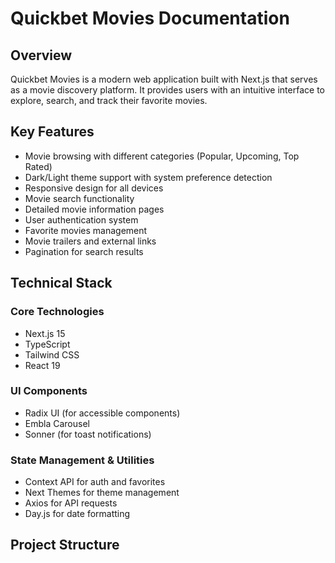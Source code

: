 # Quickbet Movies Documentation

## Overview

Quickbet Movies is a modern web application built with Next.js that serves as a movie discovery platform. It provides users with an intuitive interface to explore, search, and track their favorite movies.

## Key Features

- Movie browsing with different categories (Popular, Upcoming, Top Rated)
- Dark/Light theme support with system preference detection
- Responsive design for all devices
- Movie search functionality
- Detailed movie information pages
- User authentication system
- Favorite movies management
- Movie trailers and external links
- Pagination for search results

## Technical Stack

### Core Technologies

- Next.js 15
- TypeScript
- Tailwind CSS
- React 19

### UI Components

- Radix UI (for accessible components)
- Embla Carousel
- Sonner (for toast notifications)

### State Management & Utilities

- Context API for auth and favorites
- Next Themes for theme management
- Axios for API requests
- Day.js for date formatting

## Project Structure
